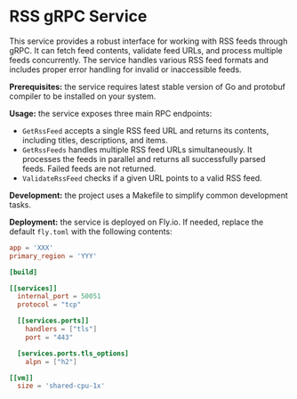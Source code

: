 # RSS gRPC Service

This service provides a robust interface for working with RSS feeds through gRPC. It can fetch feed contents, validate feed URLs, and process multiple feeds concurrently. The service handles various RSS feed formats and includes proper error handling for invalid or inaccessible feeds.

**Prerequisites:** the service requires latest stable version of Go and protobuf compiler to be installed on your system.

**Usage:** the service exposes three main RPC endpoints:

- `GetRssFeed` accepts a single RSS feed URL and returns its contents, including titles, descriptions, and items.
- `GetRssFeeds` handles multiple RSS feed URLs simultaneously. It processes the feeds in parallel and returns all successfully parsed feeds. Failed feeds are not returned.
- `ValidateRssFeed` checks if a given URL points to a valid RSS feed.

**Development:** the project uses a Makefile to simplify common development tasks.

**Deployment:** the service is deployed on Fly.io. If needed, replace the default `fly.toml` with the following contents:

```toml
app = 'XXX'
primary_region = 'YYY'

[build]

[[services]]
  internal_port = 50051
  protocol = "tcp"

  [[services.ports]]
    handlers = ["tls"]
    port = "443"

  [services.ports.tls_options]
    alpn = ["h2"]

[[vm]]
  size = 'shared-cpu-1x'
```